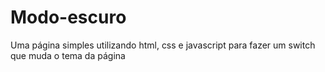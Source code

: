 # Modo-escuro
Uma página simples utilizando html, css e javascript para fazer um switch que muda o tema da página
